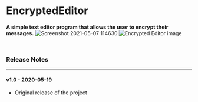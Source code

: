 # EncryptedEditor
**A simple text editor program that allows the user to encrypt their messages.**
![Screenshot 2021-05-07 114630]()
<img src="https://user-images.githubusercontent.com/58745400/117489055-5c7b3e00-af2a-11eb-86fe-86a8103508fc.png" alt="Encrypted Editor image" style="text-align: center; margin-bottom: 30px;"/>

### Release Notes ###
---
#### v1.0 - 2020-05-19 ####
- Original release of the project
